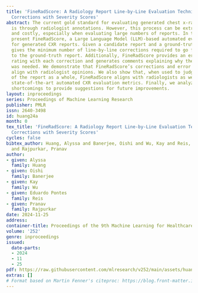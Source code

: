 ```yaml
---
title: 'FineRadScore: A Radiology Report Line-by-Line Evaluation Technique Generating
  Corrections with Severity Scores'
abstract: The current gold standard for evaluating generated chest x-ray (CXR) reports
  is through radiologist annotations. However, this process can be extremely time-consuming
  and costly, especially when evaluating large numbers of reports. In this work, we
  present FineRadScore, a Large Language Model (LLM)-based automated evaluation metric
  for generated CXR reports. Given a candidate report and a ground-truth report, FineRadScore
  gives the minimum number of line-by-line corrections required to go from the candidate
  to the ground-truth report. Additionally, FineRadScore provides an error severity
  rating with each correction and generates comments explaining why the correction
  was needed. We demonstrate that FineRadScore’s corrections and error severity scores
  align with radiologist opinions. We also show that, when used to judge the quality
  of the report as a whole, FineRadScore aligns with radiologists as well as current
  state-of-the-art automated CXR evaluation metrics. Finally, we analyze FineRadScore’s
  shortcomings to provide suggestions for future improvements.
layout: inproceedings
series: Proceedings of Machine Learning Research
publisher: PMLR
issn: 2640-3498
id: huang24a
month: 0
tex_title: 'FineRadScore: A Radiology Report Line-by-Line Evaluation Technique Generating
  Corrections with Severity Scores'
cycles: false
bibtex_author: Huang, Alyssa and Banerjee, Oishi and Wu, Kay and Reis, Eduardo Pontes
  and Rajpurkar, Pranav
author:
- given: Alyssa
  family: Huang
- given: Oishi
  family: Banerjee
- given: Kay
  family: Wu
- given: Eduardo Pontes
  family: Reis
- given: Pranav
  family: Rajpurkar
date: 2024-11-25
address:
container-title: Proceedings of the 9th Machine Learning for Healthcare Conference
volume: '252'
genre: inproceedings
issued:
  date-parts:
  - 2024
  - 11
  - 25
pdf: https://raw.githubusercontent.com/mlresearch/v252/main/assets/huang24a/huang24a.pdf
extras: []
# Format based on Martin Fenner's citeproc: https://blog.front-matter.io/posts/citeproc-yaml-for-bibliographies/
---
```

